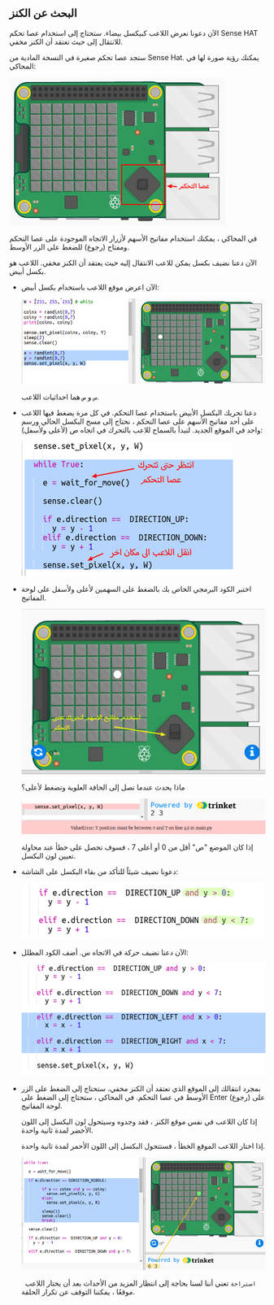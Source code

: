 ## البحث عن الكنز

الآن دعونا نعرض اللاعب كبيكسل بيضاء. ستحتاج إلى استخدام عصا تحكم Sense HAT للانتقال إلى حيث تعتقد أن الكنز مخفي.

ستجد عصا تحكم صغيرة في النسخة المادية من Sense Hat. يمكنك رؤية صورة لها في المحاكي:

![لقطة شاشة](images/treasure-joystick.png)

في المحاكي ، يمكنك استخدام مفاتيح الأسهم لأزرار الاتجاه الموجودة على عصا التحكم ومفتاح (رجوع) للضغط على الزر الأوسط.

الآن دعنا نضيف بكسل يمكن للاعب الانتقال إليه حيث يعتقد أن الكنز مخفي. اللاعب هو بكسل أبيض.

+ الآن اعرض موقع اللاعب باستخدام بكسل أبيض:
    
    ![لقطة الشاشة](images/treasure-player.png)
    
    `س` و `ص` هما احداثيات اللاعب.

+ دعنا تحريك البكسل الأبيض باستخدام عصا التحكم. في كل مرة يضغط فيها اللاعب على أحد مفاتيح الأسهم على عصا التحكم ، نحتاج إلى مسح البكسل الحالي ورسم واحد في الموقع الجديد. لنبدأ بالسماح للاعب بالتحرك في اتجاه ص (لأعلى ولأسفل):
    
    ![لقطة الشاشة](images/treasure-move-y.png)

+ اختبر الكود البرمجي الخاص بك بالضغط على السهمين لأعلى ولأسفل على لوحة المفاتيح.
    
    ![لقطة الشاشة](images/treasure-arrow-keys.png)
    
    ماذا يحدث عندما تصل إلى الحافة العلوية وتضغط لأعلى؟
    
    ![لقطة الشاشة](images/treasure-error.png)
    
    إذا كان الموضع "ص" أقل من 0 أو أعلى 7 ، فسوف تحصل على خطأ عند محاولة تعيين لون البكسل.

+ دعونا نضيف شيئاً للتأكد من بقاء البكسل على الشاشة:
    
    ![لقطة الشاشة](images/treasure-move-check.png)

+ الآن دعنا نضيف حركة في الاتجاه س. أضف الكود المظلل:
    
    ![لقطة الشاشة](images/treasure-move.png)

+ بمجرد انتقالك إلى الموقع الذي تعتقد أن الكنز مخفي، ستحتاج إلى الضغط على الزر الأوسط في عصا التحكم. في المحاكي ، ستحتاج إلى الضغط على Enter (رجوع) على لوحة المفاتيح.
    
    إذا كان اللاعب في نفس موقع الكنز ، فقد وجدوه وسيتحول لون البكسل إلى اللون الأخضر لمدة ثانية واحدة.
    
    إذا اختار اللاعب الموقع الخطأ ، فستتحول البكسل إلى اللون الأحمر لمدة ثانية واحدة.
    
    ![لقطة الشاشة](images/treasure-check.png)
    
    ` استراحة` تعني أننا لسنا بحاجة إلى انتظار المزيد من الأحداث بعد أن يختار اللاعب موقعًا ، يمكننا التوقف عن تكرار الحلقة.